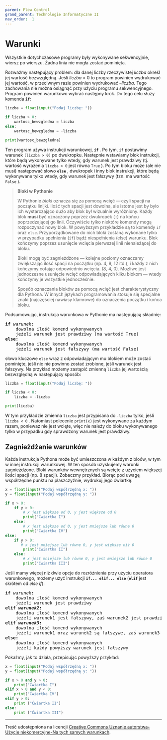 ```yaml
---
parent: Flow Control
grand_parent: Technologie Informatyczne II
nav_order:  1
---
```


# Warunki

Wszystkie dotychczasowe programy były wykonywane sekwencyjnie, wiersz po wierszu. Żadna linia nie mogła zostać pominięta.

Rozważmy następujący problem: dla danej liczby rzeczywistej _liczba_ określ jej wartość bezwzględną. Jeśli _liczba_ > 0 to program powinien wydrukować jej wartość, w przeciwnym razie powinien wydrukować –_liczba_. Tego zachowania nie można osiągnąć przy użyciu programu sekwencyjnego. Program powinien warunkowo wybrać następny krok. Do tego celu służy komenda **`if`**:

```python
liczba = float(input("Podaj liczbę: "))

if liczba > 0:
    wartosc_bewzgledna = liczba
else:
    wartosc_bewzgledna = -liczba

print(wartosc_bewzgledna)
```


Ten program używa instrukcji warunkowej, **`if`** . Po tym, `if` postawimy warunek `(liczba > 0)` po dwukropku. Następnie wstawiamy blok instrukcji, które będą wykonywane tylko wtedy, gdy warunek jest prawdziwy (tj. wartość wyrażenia `liczba > 0` jest równa `True` ). Po tym bloku może (ale nie musi) następować słowo **`else`** , dwukropek i inny blok instrukcji, które będą wykonywane tylko wtedy, gdy warunek jest fałszywy (tzn. ma wartość `False` ).

> **Bloki w Pythonie**
>
> W Pythonie _bloki_ oznacza się za pomocą wcięć — czyli spacji na początku linijki. Ilość tych spacji jest dowolna, ale istotne jest by było ich wystarczająco dużo aby blok był wizualnie wyróżniony. Każdy blok **musi** być oznaczony poprzez dwukropek (**`:`**) na końcu poprzedzającej go linii. Oczywiście tylko niektóre komendy mogą rozpoczynać nowy blok. W powyższym przykładzie są to komendy `if` oraz `else`. Przyporządkowane do nich bloki zostaną wykonane tylko w przypadku spełnienia (`if`) bądź niespełnienia (else) warunku. Blok kończymy poprzez usunięcie wcięcia pierwszej linii nienależącej do bloku.  
>
> Bloki mogą być zagnieżdżone — kolejne poziomy oznaczamy zwiększając ilość spacji na początku (np. 4, 8, 12 itd.), i każdy z nich kończymy cofając  odpowiednio wcięcia. (8, 4, 0). Możliwe jest jednoczesne usunięcie wcięć odpowiadających kilku blokom — wtedy kończymy je wszystkie jednocześnie.  
>
> Sposób oznaczania bloków za pomocą wcięć jest charakterystyczny dla Pythona. W innych językach programowania stosuje się specjalne znaki (najczęściej nawiasy klamrowe) do oznaczenia początku i końca bloku.

Podsumowując, instrukcja warunkowa w Pythonie ma następującą składnię:

<pre>
<b>if</b> <i>warunek</i><b>:</b>
    dowolna ilość komend wykonywanych
    jeżeli warunek jest prawdziwy (ma wartość True)
<b>else:</b>
    dowolna ilość komend wykonywanych  
    jeżeli warunek jest fałszywy (ma wartość False)
</pre>

słowo kluczowe `else` wraz z odpowiadającym mu blokiem może zostać pominięte, jeśli nic nie powinno zostać zrobione, jeśli warunek jest fałszywy. Na przykład możemy zastąpić zmienną `liczba` jej wartością bezwzględną w następujący sposób:

```python
liczba = float(input("Podaj liczbę: "))

if liczba < 0:
    liczba = -liczba

print(liczba)
```

W tym przykładzie zmienna `liczba` jest przypisana do `-liczba` tylko, jeśli `liczba < 0` . Natomiast polecenie `print(x)` jest wykonywane za każdym razem, ponieważ nie jest wcięte, więc nie należy do bloku wykonywanego tylko w przypadku gdy sprawdzony warunek jest prawdziwy.

## Zagnieżdżanie warunków

Każda instrukcja Pythona może być umieszczona w każdym z bloów, w tym w innej instrukcji warunkowej. W ten sposób uzyskujemy warunki zagnieżdżone. Bloki warunków wewnętrznych są wcięte z użyciem większej ilości spacji (np. 8 spacji). Zobaczmy przykład. Biorąc pod uwagę współrzędne punktu na płaszczyźnie, wydrukuj jego ćwiartkę:

```python
x = float(input("Podaj współrzędną x: "))  
y = float(input("Podaj współrzędną y: "))  

if x > 0:
    if y > 0:
        # x jest większe od 0, y jest większe od 0  
        print("Ćwiartka I")
    else:
        # x jest większe od 0, y jest mniejsze lub równe 0
        print("Ćwiartka IV")
else:
    if y > 0:
       # x jest mniejsze lub równe 0, y jest większe niż 0
        print("Ćwiartka II")
    else:
        # x jest mniejsze lub równe 0, y jest mniejsze lub równe 0
        print("Ćwiartka III")
```

Jeśli mamy więcej niż dwie opcje do rozróżnienia przy użyciu operatora warunkowego, możemy użyć instrukcji **`if... elif... else`**  (**`elif`** jest skrótem od _else if_):

<pre>
<b>if</b> <i>warunek</i><b>:</b>
    dowolna ilość komend wykonywanych
    jeżeli warunek jest prawdziwy
<b>elif <i>warunek2</i>:</b>
    dowolna ilość komend wykonywanych  
    jeżeli warunek1 jest fałszywy, zaś warunek2 jest prawdziwy
<b>elif <i>warunek3</i>:</b>
    dowolna ilość komend wykonywanych  
    jeżeli warunek1 oraz warunek2 są fałszywe, zaś warunek3 jest prawdziwy
<b>else:</b>
    dowolna ilość komend wykonywanych  
    jeżeli każdy powyższy warunek jest fałszywy
</pre>

Pokażmy, jak to działa, przepisując powyższy przykład:

```python
x = float(input("Podaj współrzędną x: "))  
y = float(input("Podaj współrzędną y: "))  

if x > 0 and y > 0:
    print("Ćwiartka I")
elif x > 0 and y < 0:
    print("Ćwiartka IV")
elif y > 0:
    print ("Ćwiartka II")
else:
    print ("Ćwiartka III")
```

---

Treść udostępniona na licencji [Creative Commons Uznanie autorstwa-Użycie niekomercyjne-Na tych samych warunkach](https://creativecommons.org/licenses/by-nc-sa/4.0/deed.pl).
